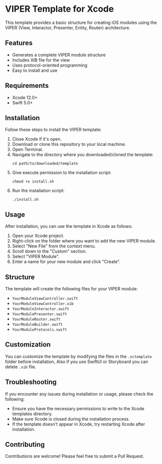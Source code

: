 # VIPER Template for Xcode

This template provides a basic structure for creating iOS modules using the VIPER (View, Interactor, Presenter, Entity, Router) architecture.

## Features

- Generates a complete VIPER module structure
- Includes XIB file for the view
- Uses protocol-oriented programming
- Easy to install and use

## Requirements

- Xcode 12.0+
- Swift 5.0+

## Installation

Follow these steps to install the VIPER template:

1. Close Xcode if it's open.
2. Download or clone this repository to your local machine.
3. Open Terminal.
4. Navigate to the directory where you downloaded/cloned the template:
   ```
   cd path/to/downloaded/template
   ```
5. Give execute permission to the installation script:
   ```
   chmod +x install.sh
   ```
6. Run the installation script:
   ```
   ./install.sh
   ```

## Usage

After installation, you can use the template in Xcode as follows:

1. Open your Xcode project.
2. Right-click on the folder where you want to add the new VIPER module.
3. Select "New File" from the context menu.
4. Scroll down to the "Custom" section.
5. Select "VIPER Module".
6. Enter a name for your new module and click "Create".

## Structure

The template will create the following files for your VIPER module:

- `YourModuleViewController.swift`
- `YourModuleViewController.xib`
- `YourModuleInteractor.swift`
- `YourModulePresenter.swift`
- `YourModuleRouter.swift`
- `YourModuleBuilder.swift`
- `YourModuleProtocols.swift`

## Customization

You can customize the template by modifying the files in the `.xctemplate` folder before installation,
Also if you use SwiftUI or Storyboard you can delete `.xib` file.


## Troubleshooting

If you encounter any issues during installation or usage, please check the following:

- Ensure you have the necessary permissions to write to the Xcode templates directory.
- Make sure Xcode is closed during the installation process.
- If the template doesn't appear in Xcode, try restarting Xcode after installation.

## Contributing

Contributions are welcome! Please feel free to submit a Pull Request.
